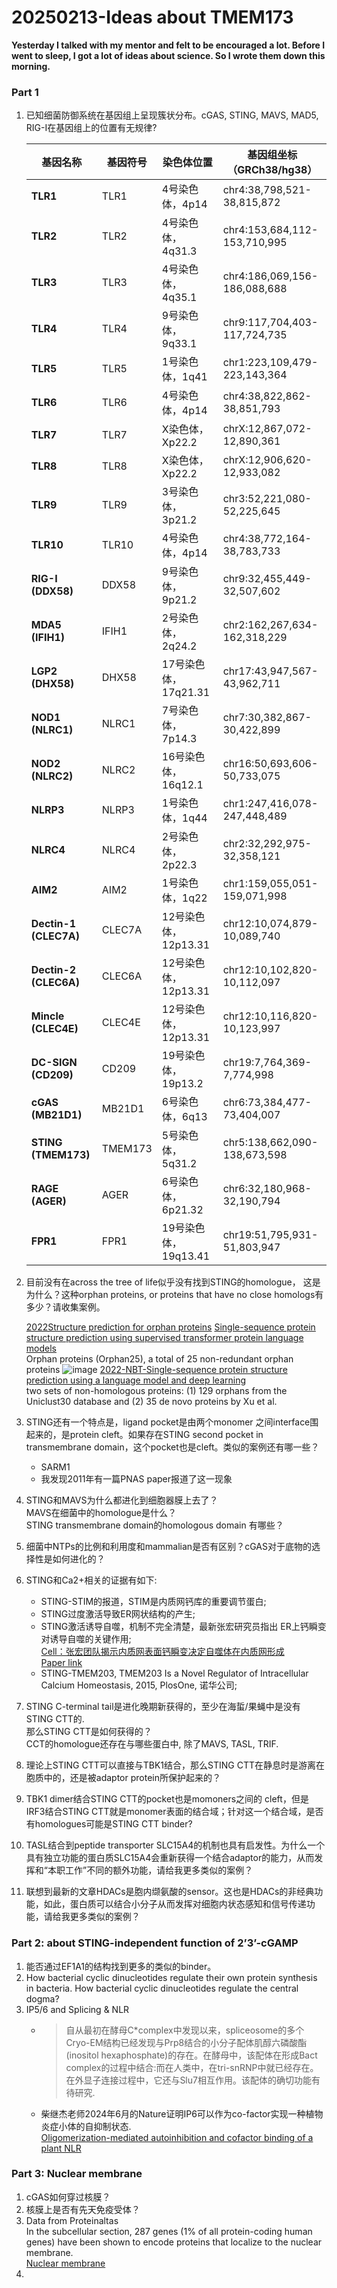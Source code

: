 # 20250213-Ideas about TMEM173
**Yesterday I talked with my mentor and felt to be encouraged a lot. Before I went to sleep, I got a lot of ideas about science. So I wrote them down this morning.**
### Part 1
1. 已知细菌防御系统在基因组上呈现簇状分布。cGAS, STING, MAVS, MAD5, RIG-I在基因组上的位置有无规律?

      | **基因名称**       | **基因符号** | **染色体位置**   | **基因组坐标（GRCh38/hg38）**       |
      |--------------------|--------------|------------------|-------------------------------------|
      | **TLR1**           | TLR1         | 4号染色体，4p14  | chr4:38,798,521-38,815,872         |
      | **TLR2**           | TLR2         | 4号染色体，4q31.3| chr4:153,684,112-153,710,995       |
      | **TLR3**           | TLR3         | 4号染色体，4q35.1| chr4:186,069,156-186,088,688       |
      | **TLR4**           | TLR4         | 9号染色体，9q33.1| chr9:117,704,403-117,724,735       |
      | **TLR5**           | TLR5         | 1号染色体，1q41  | chr1:223,109,479-223,143,364       |
      | **TLR6**           | TLR6         | 4号染色体，4p14  | chr4:38,822,862-38,851,793         |
      | **TLR7**           | TLR7         | X染色体，Xp22.2  | chrX:12,867,072-12,890,361         |
      | **TLR8**           | TLR8         | X染色体，Xp22.2  | chrX:12,906,620-12,933,082         |
      | **TLR9**           | TLR9         | 3号染色体，3p21.2| chr3:52,221,080-52,225,645         |
      | **TLR10**          | TLR10        | 4号染色体，4p14  | chr4:38,772,164-38,783,733         |
      | **RIG-I (DDX58)**  | DDX58        | 9号染色体，9p21.2| chr9:32,455,449-32,507,602         |
      | **MDA5 (IFIH1)**   | IFIH1        | 2号染色体，2q24.2| chr2:162,267,634-162,318,229       |
      | **LGP2 (DHX58)**   | DHX58        | 17号染色体，17q21.31| chr17:43,947,567-43,962,711     |
      | **NOD1 (NLRC1)**   | NLRC1        | 7号染色体，7p14.3| chr7:30,382,867-30,422,899         |
      | **NOD2 (NLRC2)**   | NLRC2        | 16号染色体，16q12.1| chr16:50,693,606-50,733,075      |
      | **NLRP3**          | NLRP3        | 1号染色体，1q44  | chr1:247,416,078-247,448,489       |
      | **NLRC4**          | NLRC4        | 2号染色体，2p22.3| chr2:32,292,975-32,358,121         |
      | **AIM2**           | AIM2         | 1号染色体，1q22  | chr1:159,055,051-159,071,998       |
      | **Dectin-1 (CLEC7A)**| CLEC7A      | 12号染色体，12p13.31| chr12:10,074,879-10,089,740    |
      | **Dectin-2 (CLEC6A)**| CLEC6A      | 12号染色体，12p13.31| chr12:10,102,820-10,112,097    |
      | **Mincle (CLEC4E)** | CLEC4E       | 12号染色体，12p13.31| chr12:10,116,820-10,123,997    |
      | **DC-SIGN (CD209)** | CD209        | 19号染色体，19p13.2| chr19:7,764,369-7,774,998      |
      | **cGAS (MB21D1)**   | MB21D1       | 6号染色体，6q13  | chr6:73,384,477-73,404,007         |
      | **STING (TMEM173)** | TMEM173      | 5号染色体，5q31.2| chr5:138,662,090-138,673,598       |
      | **RAGE (AGER)**     | AGER         | 6号染色体，6p21.32| chr6:32,180,968-32,190,794      |
      | **FPR1**            | FPR1         | 19号染色体，19q13.41| chr19:51,795,931-51,803,947   |
      
2. 目前没有在across the tree of life似乎没有找到STING的homologue， 这是为什么？这种orphan proteins, or proteins that have no close homologs有多少？请收集案例。

   [2022Structure prediction for orphan proteins](https://www.nature.com/articles/s41592-023-01795-1)
   [Single-sequence protein structure prediction using supervised transformer protein language models](https://www.nature.com/articles/s43588-022-00373-3)\
   Orphan proteins (Orphan25), a total of 25 non-redundant orphan proteins
   ![image](https://github.com/user-attachments/assets/be820c3e-aadf-4565-b8bb-c23271e29f7f)
   [2022-NBT-Single-sequence protein structure prediction using a language model and deep learning](https://www.nature.com/articles/s41587-022-01432-w)\
   two sets of non-homologous proteins: (1) 129 orphans from the Uniclust30 database and (2) 35 de novo proteins by Xu et al.

4. STING还有一个特点是，ligand pocket是由两个monomer 之间interface围起来的，是protein cleft。如果存在STING second pocket in transmembrane domain，这个pocket也是cleft。类似的案例还有哪一些？
   - SARM1
   - 我发现2011年有一篇PNAS paper报道了这一现象
   
5. STING和MAVS为什么都进化到细胞器膜上去了？\
   MAVS在细菌中的homologue是什么？\
   STING transmembrane domain的homologous domain 有哪些？
   
7. 细菌中NTPs的比例和利用度和mammalian是否有区别？cGAS对于底物的选择性是如何进化的？
8. STING和Ca2+相关的证据有如下:
   - STING-STIM的报道，STIM是内质网钙库的重要调节蛋白;
   - STING过度激活导致ER网状结构的产生;
   - STING激活诱导自噬，机制不完全清楚，最新张宏研究员指出 ER上钙瞬变对诱导自噬的关键作用;\
   [Cell：张宏团队揭示内质网表面钙瞬变决定自噬体在内质网形成](https://www.bsc.org.cn/news/1598.html)\
   [Paper link](https://www.sciencedirect.com/science/article/pii/S0092867422011230?via%3Dihub)
   - STING-TMEM203, TMEM203 Is a Novel Regulator of Intracellular Calcium Homeostasis, 2015, PlosOne, 诺华公司;
9. STING C-terminal tail是进化晚期新获得的，至少在海蜇/果蝇中是没有STING CTT的.\
   那么STING CTT是如何获得的？\
   CCT的homologue还存在与哪些蛋白中, 除了MAVS, TASL, TRIF.
11. 理论上STING CTT可以直接与TBK1结合，那么STING CTT在静息时是游离在胞质中的，还是被adaptor protein所保护起来的？
12. TBK1 dimer结合STING CTT的pocket也是momoners之间的 cleft，但是IRF3结合STING CTT就是monomer表面的结合域；针对这一个结合域，是否有homologues可能是STING CTT binder?
13. TASL结合到peptide transporter SLC15A4的机制也具有启发性。为什么一个具有独立功能的蛋白质SLC15A4会重新获得一个结合adaptor的能力，从而发挥和“本职工作”不同的额外功能，请给我更多类似的案例？
14. 联想到最新的文章HDACs是胞内缬氨酸的sensor。这也是HDACs的非经典功能，如此，蛋白质可以结合小分子从而发挥对细胞内状态感知和信号传递功能，请给我更多类似的案例？

### Part 2: about STING-independent function of 2’3’-cGAMP 

1. 能否通过EF1A1的结构找到更多的类似的binder。
2. How bacterial cyclic dinucleotides regulate their own protein synthesis in bacteria. How bacterial cyclic dinucleotides regulate the central dogma?
3. IP5/6 and Splicing & NLR
   - > 自从最初在酵母C*complex中发现以来，spliceosome的多个Cryo-EM结构已经发现与Prp8结合的小分子配体肌醇六磷酸酯(inositol hexaphosphate)的存在。在酵母中，该配体在形成Bact complex的过程中结合:而在人类中，在tri-snRNP中就已经存在。在外显子连接过程中，它还与Slu7相互作用。该配体的确切功能有待研究.
   - 柴继杰老师2024年6月的Nature证明IP6可以作为co-factor实现一种植物炎症小体的自抑制状态.\
  [Oligomerization-mediated autoinhibition and cofactor binding of a plant NLR](https://www.nature.com/articles/s41586-024-07668-7)

### Part 3: Nuclear membrane
1.	cGAS如何穿过核膜？
2.	核膜上是否有先天免疫受体？
3. Data from Proteinaltas\
   In the subcellular section, 287 genes (1% of all protein-coding human genes) have been shown to encode proteins that localize to the nuclear membrane.\
   [Nuclear membrane](https://www.proteinatlas.org/humanproteome/subcellular/nuclear+membrane)
4. 

